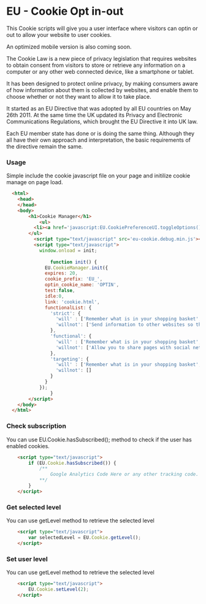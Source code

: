 EU - Cookie Opt in-out
================

This Cookie scripts will give you a user interface where visitors can optin or out to allow your website to user cookies. 

An optimized mobile version is also coming soon. 

The Cookie Law is a new piece of privacy legislation that requires websites to obtain consent from visitors to store or retrieve any information on a computer or any other web connected device, like a smartphone or tablet.

It has been designed to protect online privacy, by making consumers aware of how information about them is collected by websites, and enable them to choose whether or not they want to allow it to take place.

It started as an EU Directive that was adopted by all EU countries on May 26th 2011.  At the same time the UK updated its Privacy and Electronic Communications Regulations, which brought the EU Directive it into UK law. 

Each EU member state has done or is doing the same thing. Although they all have their own approach and interpretation, the basic requirements of the directive remain the same.


### Usage ####

Simple include the cookie javascript file on your page and initilize cookie manage on page load.

```html
  <html>
    <head>
    </head>
    <body>
        <h1>Cookie Manager</h1>
        	<ul>
          <li><a href='javascript:EU.CookiePreferenceUI.toggleOptions();void(0);'>Change Settings</a></li>
        </ul>
          <script type="text/javascript" src='eu-cookie.debug.min.js'></script>
          <script type="text/javascript">
            window.onload = init;
    
        		function init() {
              EU.CookieManager.init({
              expires: 20,
              cookie_prefix: 'EU_',
              optin_cookie_name: 'OPTIN',
              test:false,
              idle:0,
              link: 'cookie.html',
              functionalList: {
                'strict': {
                  'will' : ['Remember what is in your shopping basket', 'Remember cookie access level.'],
                  'willnot': ['Send information to other websites so that advertising is more relevant to you', 'Remember your log-in details', 'Improve overall performance of the website', 'Provide you with live, online chat support']
                },
                'functional': {
                  'will' : ['Remember what is in your shopping basket', 'Remember cookie access level.','Remember your log-in details','Make sure the website looks consistent','Offer live chat support'],
                  'willnot': ['Allow you to share pages with social networks like Facebook', 'Allow you to comment on blogs', 'Send information to other websites so that advertising is more relevant to you']
                },
                'targeting': {
                  'will' : ['Remember what is in your shopping basket', 'Remember cookie access level.','Remember your log-in details','Make sure the website looks consistent','Offer live chat support','Send information to other websites so that advertising is more relevant to you'],
                  'willnot': []
                }
              }
            });
        		}
    	</script>
    </body>
  </html>
```

### Check subscription ####

You can use EU.Cookie.hasSubscribed(); method to check if the user has enabled cookies.

```html
    <script type="text/javascript">
        if (EU.Cookie.hasSubscribed()) {
            /**
                Google Analytics Code Here or any other tracking code.
            **/    
        }
    </script>
```

### Get selected level ####

You can use getLevel method to retrieve the selected level

```html
    <script type="text/javascript">
        var selectedLevel = EU.Cookie.getLevel();
    </script>
```

### Set user level ####

You can use getLevel method to retrieve the selected level

```html
    <script type="text/javascript">
        EU.Cookie.setLevel(2);
    </script>
```